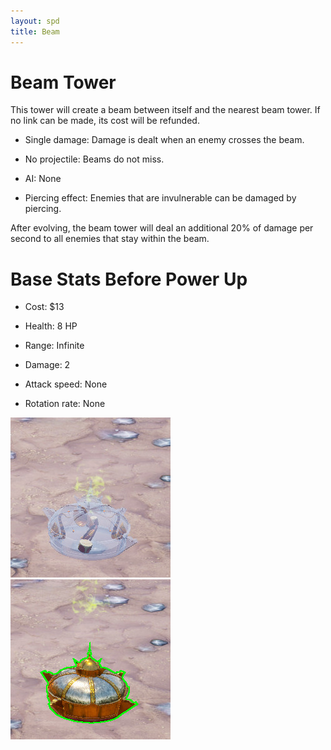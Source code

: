 ```yaml
---
layout: spd
title: Beam
---
```


# Beam Tower

This tower will create a beam between itself and the nearest beam tower. If no link can be made, its cost will be refunded.

* Single damage: Damage is dealt when an enemy crosses the beam.

* No projectile: Beams do not miss.

* AI: None

* Piercing effect: Enemies that are invulnerable can be damaged by piercing.

After evolving, the beam tower will deal an additional 20% of damage per second to all enemies that stay within the beam.

# Base Stats Before Power Up

* Cost: $13

* Health: 8 HP

* Range: Infinite

* Damage: 2

* Attack speed: None

* Rotation rate: None

<img src="/assets/images/spd/tower-beam-unbuilt.jpg" width="256" height="256">
<img src="/assets/images/spd/tower-beam.jpg" width="256" height="256">
